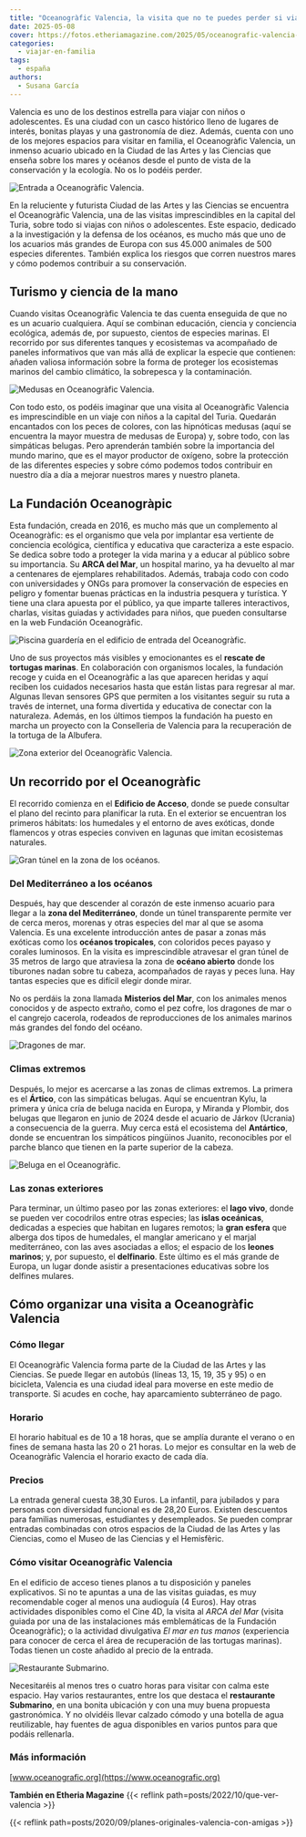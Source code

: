 ```yaml
---
title: "Oceanogràfic Valencia, la visita que no te puedes perder si viajas con niños a Valencia"
date: 2025-05-08
cover: https://fotos.etheriamagazine.com/2025/05/oceanografic-valencia-entrada.jpg
categories: 
  - viajar-en-familia
tags: 
  - españa
authors: 
  - Susana García
---
```


Valencia es uno de los destinos estrella para viajar con niños o adolescentes. Es una 
ciudad con un casco histórico lleno de lugares de interés, bonitas playas y una 
gastronomía de diez. Además, cuenta con uno de los mejores espacios para visitar en 
familia, el Oceanogràfic Valencia, un inmenso acuario ubicado en la Ciudad de las Artes 
y las Ciencias que enseña sobre los mares y océanos desde el punto de vista de la 
conservación y la ecología. No os lo podéis perder. 

![Entrada a Oceanogràfic Valencia.](https://fotos.etheriamagazine.com/2025/05/oceanografic-valencia-entrada.jpg "Entrada a Oceanogràfic Valencia. © Susana García")

En la reluciente y futurista Ciudad de las Artes y las Ciencias se encuentra el 
Oceanogràfic Valencia, una de las visitas imprescindibles en la capital del Turia, sobre 
todo si viajas con niños o adolescentes. Este espacio, dedicado a la investigación y la 
defensa de los océanos, es mucho más que uno de los acuarios más grandes de Europa con 
sus 45.000 animales de 500 especies diferentes. También explica los riesgos que corren 
nuestros mares y cómo podemos contribuir a su conservación. 

## Turismo y ciencia de la mano

Cuando visitas Oceanogràfic Valencia te das cuenta enseguida de que no es un acuario 
cualquiera. Aquí se combinan educación, ciencia y conciencia ecológica, además de, por 
supuesto, cientos de especies marinas. El recorrido por sus diferentes tanques y 
ecosistemas va acompañado de paneles informativos que van más allá de explicar la 
especie que contienen: añaden valiosa información sobre la forma de proteger los 
ecosistemas marinos del cambio climático, la sobrepesca y la contaminación. 

![Medusas en Oceanogràfic Valencia.](https://fotos.etheriamagazine.com/2025/05/oceanografic-medusas.jpg "Medusas en Oceanogràfic Valencia. © Susana García")

Con todo esto, os podéis imaginar que una visita al Oceanogràfic Valencia es 
imprescindible en un viaje con niños a la capital del Turia. Quedarán encantados con los 
peces de colores, con las hipnóticas medusas (aquí se encuentra la mayor muestra de 
medusas de Europa) y, sobre todo, con las simpáticas belugas. Pero aprenderán también 
sobre la importancia del mundo marino, que es el mayor productor de oxígeno, sobre la 
protección de las diferentes especies y sobre cómo podemos todos contribuir en nuestro 
día a día a mejorar nuestros mares y nuestro planeta. 

## La Fundación Oceanogràpic

Esta fundación, creada en 2016, es mucho más que un complemento al Oceanogràfic: es el 
organismo que vela por implantar esa vertiente de conciencia ecológica, científica y 
educativa que caracteriza a este espacio. Se dedica sobre todo a proteger la vida marina 
y a educar al público sobre su importancia. Su **ARCA del Mar**, un hospital marino, ya 
ha devuelto al mar a centenares de ejemplares rehabilitados. Además, trabaja codo con 
codo con universidades y ONGs para promover la conservación de especies en peligro y 
fomentar buenas prácticas en la industria pesquera y turística. Y tiene una clara 
apuesta por el público, ya que imparte talleres interactivos, charlas, visitas guiadas y 
actividades para niños, que pueden consultarse en la web Fundación Oceanogràfic. 

![Piscina guardería en el edificio de entrada del Oceanogràfic.](https://fotos.etheriamagazine.com/2025/05/oceanografic-piscina-guarderia.jpg "Piscina guardería en el edificio de entrada del Oceanogràfic. © Susana García")

Uno de sus proyectos más visibles y emocionantes es el **rescate de tortugas marinas**. 
En colaboración con organismos locales, la fundación recoge y cuida en el Oceanogràfic a 
las que aparecen heridas y aquí reciben los cuidados necesarios hasta que están listas 
para regresar al mar. Algunas llevan sensores GPS que permiten a los visitantes seguir 
su ruta a través de internet, una forma divertida y educativa de conectar con la 
naturaleza. Además, en los últimos tiempos la fundación ha puesto en marcha un proyecto 
con la Conselleria de Valencia para la recuperación de la tortuga de la Albufera. 

![Zona exterior del Oceanogràfic Valencia.](https://fotos.etheriamagazine.com/2025/05/oceanografic-flamencos.jpg "Zona exterior del Oceanogràfic Valencia. © Susana García")

## Un recorrido por el Oceanogràfic

El recorrido comienza en el **Edificio de Acceso**, donde se puede consultar el plano 
del recinto para planificar la ruta. En el exterior se encuentran los primeros hábitats: 
los humedales y el entorno de aves exóticas, donde flamencos y otras especies conviven 
en lagunas que imitan ecosistemas naturales. 

![Gran túnel en la zona de los océanos.](https://fotos.etheriamagazine.com/2025/05/oceanografic-tunel.jpg "Gran túnel en la zona de los océanos. © Susana García")

### Del Mediterráneo a los océanos

Después, hay que descender al corazón de este inmenso acuario para llegar a la **zona 
del Mediterráneo**, donde un túnel transparente permite ver de cerca meros, morenas y 
otras especies del mar al que se asoma Valencia. Es una excelente introducción antes de 
pasar a zonas más exóticas como los **océanos tropicales**, con coloridos peces payaso y 
corales luminosos. En la visita es imprescindible atravesar el gran túnel de 35 metros 
de largo que atraviesa la zona de **océano abierto** donde los tiburones nadan sobre tu 
cabeza, acompañados de rayas y peces luna. Hay tantas especies que es difícil elegir 
donde mirar. 

No os perdáis la zona llamada **Misterios del Mar**, con los animales menos conocidos y 
de aspecto extraño, como el pez cofre, los dragones de mar o el cangrejo cacerola, 
rodeados de reproducciones de los animales marinos más grandes del fondo del océano. 

![Dragones de mar.](https://fotos.etheriamagazine.com/2025/05/oceanografic-dragon-de-mar.jpg "Dragones de mar. © Susana García")

### Climas extremos

Después, lo mejor es acercarse a las zonas de climas extremos. La primera es el 
**Ártico**, con las simpáticas belugas. Aquí se encuentran Kylu, la primera y única cría 
de beluga nacida en Europa, y Miranda y Plombir, dos belugas que llegaron en junio de 
2024 desde el acuario de Járkov (Ucrania) a consecuencia de la guerra. Muy cerca está el 
ecosistema del **Antártico**, donde se encuentran los simpáticos pingüinos Juanito, 
reconocibles por el parche blanco que tienen en la parte superior de la cabeza. 

![Beluga en el Oceanogràfic.](https://fotos.etheriamagazine.com/2025/05/oceanografic-beluga.jpg "Beluga en el Oceanogràfic. © Susana García")

### Las zonas exteriores

Para terminar, un último paseo por las zonas exteriores: el **lago vivo**, donde se 
pueden ver cocodrilos entre otras especies; las **islas oceánicas**, dedicadas a 
especies que habitan en lugares remotos; la **gran esfera** que alberga dos tipos de 
humedales, el manglar americano y el marjal mediterráneo, con las aves asociadas a 
ellos; el espacio de los **leones marinos**; y, por supuesto, el **delfinario**. Este 
último es el más grande de Europa, un lugar donde asistir a presentaciones educativas 
sobre los delfines mulares. 

## Cómo organizar una visita a Oceanogràfic Valencia

### Cómo llegar

El Oceanogràfic Valencia forma parte de la Ciudad de las Artes y las Ciencias. Se puede 
llegar en autobús (líneas 13, 15, 19, 35 y 95) o en bicicleta, Valencia es una ciudad 
ideal para moverse en este medio de transporte. Si acudes en coche, hay aparcamiento 
subterráneo de pago. 

### Horario

El horario habitual es de 10 a 18 horas, que se amplía durante el verano o en fines de 
semana hasta las 20 o 21 horas. Lo mejor es consultar en la web de Oceanogràfic Valencia 
el horario exacto de cada día. 

### Precios

La entrada general cuesta 38,30 Euros. La infantil, para jubilados y para personas con 
diversidad funcional es de 28,20 Euros. Existen descuentos para familias numerosas, 
estudiantes y desempleados. Se pueden comprar entradas combinadas con otros espacios de 
la Ciudad de las Artes y las Ciencias, como el Museo de las Ciencias y el Hemisfèric. 

### Cómo visitar Oceanogràfic Valencia

En el edificio de acceso tienes planos a tu disposición y paneles explicativos. Si no te 
apuntas a una de las visitas guiadas, es muy recomendable coger al menos una audioguía 
(4 Euros). Hay otras actividades disponibles como el Cine 4D, la visita al _ARCA del 
Mar_ (visita guiada por una de las instalaciones más emblemáticas de la Fundación 
Oceanogràfic); o la actividad divulgativa _El mar en tus manos_ (experiencia para 
conocer de cerca el área de recuperación de las tortugas marinas). Todas tienen un coste 
añadido al precio de la entrada. 

![Restaurante Submarino.](https://fotos.etheriamagazine.com/2025/05/oceanografic-restaurante-submarino.jpg "Restaurante Submarino. © Susana García")

Necesitaréis al menos tres o cuatro horas para visitar con calma este espacio. Hay 
varios restaurantes, entre los que destaca el **restaurante Submarino**, en una bonita 
ubicación y con una muy buena propuesta gastronómica. Y no olvidéis llevar calzado 
cómodo y una botella de agua reutilizable, hay fuentes de agua disponibles en varios 
puntos para que podáis rellenarla. 

### Más información 

[www.oceanografic.org](https://www.oceanografic.org) 

**También en Etheria Magazine** {{< reflink path=posts/2022/10/que-ver-valencia >}} 

{{< reflink path=posts/2020/09/planes-originales-valencia-con-amigas >}}
